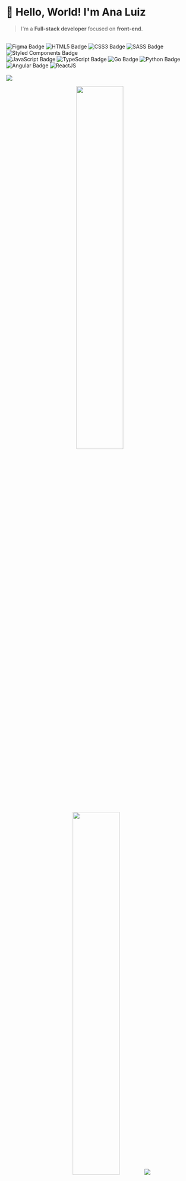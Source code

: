 # 👋  Hello, World! I'm Ana Luiz

>  I'm a <strong>Full-stack developer</strong> focused on <strong>front-end</strong>.

<br/>

<div>
  <img alt="Figma Badge" src="https://img.shields.io/badge/Figma-F24E1E?style=for-the-badge&logo=figma&logoColor=white">
  <img alt="HTML5 Badge" src="https://img.shields.io/badge/HTML5-E34F26?style=for-the-badge&logo=html5&logoColor=white">
  <img alt="CSS3 Badge" src="https://img.shields.io/badge/CSS3-1572B6?style=for-the-badge&logo=css3&logoColor=white">
  <img alt="SASS Badge" src="https://img.shields.io/badge/Sass-CC6699?style=for-the-badge&logo=sass&logoColor=white">
  <img alt="Styled Components Badge" src="https://img.shields.io/badge/styled--components-DB7093?style=for-the-badge&logo=styled-components&logoColor=white">
  <br/>
  <img alt="JavaScript Badge" src="https://img.shields.io/badge/JavaScript-323330?style=for-the-badge&logo=javascript&logoColor=F7DF1E">
  <img alt="TypeScript Badge" src="https://img.shields.io/badge/TypeScript-007ACC?style=for-the-badge&logo=typescript&logoColor=white">
  <img alt="Go Badge" src="https://img.shields.io/badge/Go-00ADD8?style=for-the-badge&logo=go&logoColor=white">
  <img alt="Python Badge" src="https://img.shields.io/badge/Python-14354C?style=for-the-badge&logo=python&logoColor=white">
  <br/>
  <img alt="Angular Badge" src="https://img.shields.io/badge/Angular-DD0031?style=for-the-badge&logo=angular&logoColor=white">
  <img alt="ReactJS" src="https://img.shields.io/badge/React-20232A?style=for-the-badge&logo=react&logoColor=61DAFB" />
</div>

<br/>
<img src="https://user-images.githubusercontent.com/73097560/115834477-dbab4500-a447-11eb-908a-139a6edaec5c.gif">

<p align="center">
  <img height="50%" width="auto" src ="https://github-readme-stats.vercel.app/api?username=acluiz&show_icons=true&count_private=true&theme=tokyonight&hide_border=true&hide=issues,contribs&bg_color=00000000">
  <img height="50%" width="auto" src ="https://github-readme-stats.vercel.app/api/top-langs/?username=acluiz&layout=compact&hide_border=true&theme=tokyonight&bg_color=00000000&langs_count=6&hide=jupyter%20notebook,tex,css,php&exclude_repo=Pacman-AI">
  <img src ="https://github-readme-streak-stats.herokuapp.com?user=acluiz&theme=tokyonight&hide_border=true&background=FFFFFF00">
</p>
<br/>

<h2>Social media</h2>
<a href="https://www.linkedin.com/in/ana-luiz-6b5737168/" target="_blank" alt="Linkedin Badge">
<img src="https://img.shields.io/badge/LinkedIn-0077B5?style=for-the-badge&logo=linkedin&logoColor=white&link=https://www.linkedin.com/in/ana-luiz-6b5737168/" /></a>
